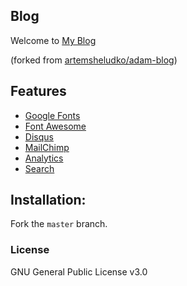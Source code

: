 ## Blog

Welcome to [My Blog](https://stonybean.github.io)

(forked from [artemsheludko/adam-blog](https://github.com/artemsheludko/adam-blog))

## Features

- [Google Fonts](https://fonts.google.com/)
- [Font Awesome](http://fontawesome.io/)
- [Disqus](https://disqus.com/)
- [MailChimp](https://mailchimp.com/)
- [Analytics](https://analytics.google.com/analytics/web/)
- [Search](https://github.com/christian-fei/Simple-Jekyll-Search)

## Installation:

Fork the ``master`` branch.

### License

GNU General Public License v3.0
